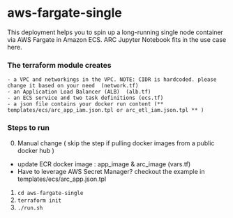 # aws-fargate-single

This deployment helps you to spin up a long-running single node container via AWS Fargate in Amazon ECS. ARC Jupyter Notebook fits in the use case here. 

### The terraform module creates 

```
- a VPC and networkings in the VPC. NOTE: CIDR is hardcoded. please change it based on your need  (network.tf)
- an Application Load Balancer (ALB)  (alb.tf)
- an ECS service and two task definitions (ecs.tf)
- a json file contains your docker run content (** templates/ecs/arc_app_iam.json.tpl or arc_etl_iam.json.tpl ** )

```

### Steps to run

0. Manual change  ( skip the step if pulling docker images from a public docker hub )
- update ECR docker image : app_image & arc_image (vars.tf)
- Have to leverage AWS Secret Manager? checkout the example in templates/ecs/arc_app.json.tpl

1. `cd aws-fargate-single`
2. `terraform init`
3. `./run.sh` 


